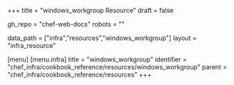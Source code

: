 +++
title = "windows_workgroup Resource"
draft = false

gh_repo = "chef-web-docs"
robots = ""

data_path = ["infra","resources","windows_workgroup"]
layout = "infra_resource"


[menu]
  [menu.infra]
    title = "windows_workgroup"
    identifier = "chef_infra/cookbook_reference/resources/windows_workgroup"
    parent = "chef_infra/cookbook_reference/resources"
+++

<!-- The contents of this page are automatically generated from the windows_workgroup.yaml file in the data directory. -->
<!-- To suggest a change, edit the https://github.com/chef/chef/blob/master/lib/chef/resource/windows_workgroup.rb file
      and submit a pull request to the https://github.com/chef/chef repository. -->
